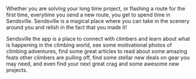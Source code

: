 Whether you are solving your long time project, or flashing a route for the first time, everytime you send a new route, you get to spend time in Sendsville. Sendsville is a magical place where you can take in the scenery around you and relish in the fact that you made it!

Sendsville the app is a place to connect with climbers and learn about what is happening in the climbing world, see some motivational photos of climbing adventures, find some great articles to read about some amazing feats other climbers are pulling off, find some stellar new deals on gear you may need, and even find your next great crag and some awesome new projects.
